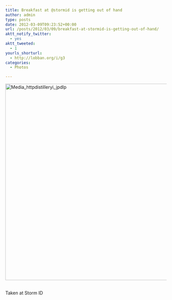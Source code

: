```yaml
---
title: Breakfast at @stormid is getting out of hand
author: admin
type: posts
date: 2012-03-09T09:23:52+00:00
url: /posts/2012/03/09/breakfast-at-stormid-is-getting-out-of-hand/
aktt_notify_twitter:
  - yes
aktt_tweeted:
  - 1
yourls_shorturl:
  - http://lobban.org/i/g3
categories:
  - Photos

---
```

<div class='posterous_autopost'>
  <a href="http://instagr.am/p/H8k3JVKlpC/"></p> 
  
  <div class='p_embed p_image_embed'>
    <a href="http://getfile1.posterous.com/getfile/files.posterous.com/nonimage/npgqCCtdhEgGwJxminlgulAbAcdEypFBsExzBAnGIJHivgjjwtsIxfHBfhfJ/media_httpdistilleryi_jpdlp.jpg.scaled1000.jpg"><img alt="Media_httpdistilleryi_jpdlp" height="612" src="https://getfile1.posterous.com/getfile/files.posterous.com/nonimage/npgqCCtdhEgGwJxminlgulAbAcdEypFBsExzBAnGIJHivgjjwtsIxfHBfhfJ/media_httpdistilleryi_jpdlp.jpg.scaled1000.jpg" width="612" /></a>
  </div>
  
  <p>
    </a><br />Taken at Storm ID</div>
